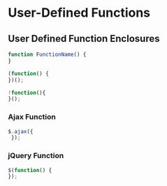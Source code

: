 # User-Defined Functions


## User Defined Function Enclosures
```javascript
function FunctionName() {
}
```

```javascript
(function() {
})();
```

```javascript
!function(){
}();
```

### Ajax Function
```javascript
$.ajax({
 });
```
### jQuery Function
```javascript
$(function() {
});
```


